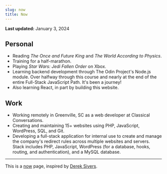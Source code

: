 ```yaml
---
slug: now
title: Now
---
```


**Last updated:** January 3, 2024

## Personal

-   Reading _The Once and Future King_ and _The World According to Physics_.
-   Training for a half-marathon.
-   Playing _Star Wars: Jedi Fallen Order_ on Xbox.
-   Learning backend development through The Odin Project's Node.js module. Over halfway through this course and nearly at the end of the entire Full-Stack JavaScript Path. It's been a journey!
-   Also learning React, in part by building this website.

## Work

-   Working remotely in Greenville, SC as a web developer at Classical Conversations.
-   Creating and maintaining 15+ websites using PHP, JavaScript, WordPress, SQL, and Git.
-   Developing a full-stack application for internal use to create and manage the company's redirect rules across multiple websites and servers. Stack includes PHP, JavaScript, WordPress (for a database, hooks, routing, and authentication), and a MySQL database.

---

This is a [now](https://nownownow.com/) page, inspired by [Derek Sivers](https://sive.rs/now).
